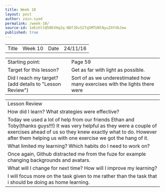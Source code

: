 ```yaml
---
title: Week 10
layout: post
author: zain.syed
permalink: /week-10/
source-id: 1eEshltQ50EVHq2q-NDfJDvSITqSMTUNlNyuZXYVbJew
published: true
---
```

<table>
  <tr>
    <td>Title</td>
    <td>Week 10</td>
    <td>Date</td>
    <td>24/11/16</td>
  </tr>
</table>


<table>
  <tr>
    <td>Starting point:</td>
    <td>Page 59</td>
  </tr>
  <tr>
    <td>Target for this lesson?</td>
    <td>Get as far with light as possible.</td>
  </tr>
  <tr>
    <td>Did I reach my target? 
(add details to "Lesson Review")</td>
    <td>Sort of as we underestimated how many exercises with the lights there were</td>
  </tr>
</table>


<table>
  <tr>
    <td>Lesson Review</td>
  </tr>
  <tr>
    <td>How did I learn? What strategies were effective? </td>
  </tr>
  <tr>
    <td>Today we used a lot of help from our friends Ethan and Toby(thanks guys!!!) It was very helpful as they were a couple of exercises ahead of us so they knew exactly what to do. However after them helping us with one exercise we got the hang of it. 
</td>
  </tr>
  <tr>
    <td>What limited my learning? Which habits do I need to work on? </td>
  </tr>
  <tr>
    <td>Once again, Github distracted me from the fuze for example changing backgrounds and avatars. </td>
  </tr>
  <tr>
    <td>What will I change for next time? How will I improve my learning?</td>
  </tr>
  <tr>
    <td>I will focus more on the task given to me rather than the task that i should be doing as home learning.</td>
  </tr>
</table>


